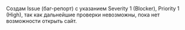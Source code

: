 Создам Issue (баг-репорт) с указанием Severity 1 (Blocker), Priority 1 (High), так как дальнейшие проверки невозможны, пока нет возможности открыть сайт.
